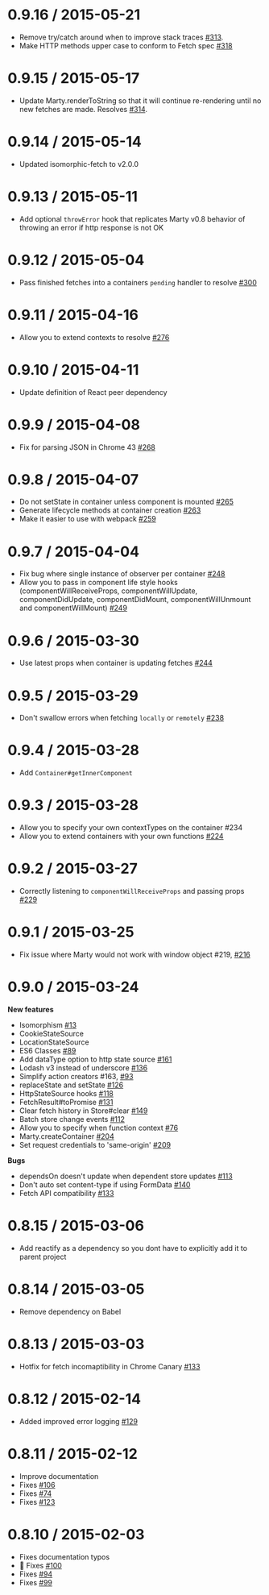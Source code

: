 0.9.16 / 2015-05-21
===================
- Remove try/catch around when to improve stack traces [#313](https://github.com/martyjs/marty/issues/313).
- Make HTTP methods upper case to conform to Fetch spec [#318](https://github.com/martyjs/marty/issues/318)

0.9.15 / 2015-05-17
===================
- Update Marty.renderToString so that it will continue re-rendering until no new fetches are made. Resolves [#314](https://github.com/martyjs/marty/issues/314).

0.9.14 / 2015-05-14
===================
- Updated isomorphic-fetch to v2.0.0

0.9.13 / 2015-05-11
===================
- Add optional `throwError` hook that replicates Marty v0.8 behavior of throwing an error if http response is not OK

0.9.12 / 2015-05-04
===================
- Pass finished fetches into a containers `pending` handler to resolve [#300](https://github.com/martyjs/marty/issues/276)

0.9.11 / 2015-04-16
===================
- Allow you to extend contexts to resolve [#276](https://github.com/martyjs/marty/issues/276)

0.9.10 / 2015-04-11
===================
- Update definition of React peer dependency

0.9.9 / 2015-04-08
===================
- Fix for parsing JSON in Chrome 43 [#268](https://github.com/jhollingworth/marty/issues/268)

0.9.8 / 2015-04-07
===================

- Do not setState in container unless component is mounted [#265](https://github.com/jhollingworth/marty/issues/265)
- Generate lifecycle methods at container creation [#263](https://github.com/jhollingworth/marty/issues/263)
- Make it easier to use with webpack [#259](https://github.com/jhollingworth/marty/issues/259)

0.9.7 / 2015-04-04
===================

- Fix bug where single instance of observer per container [#248](https://github.com/jhollingworth/marty/issues/248)
- Allow you to pass in component life style hooks (componentWillReceiveProps, componentWillUpdate, componentDidUpdate, componentDidMount, componentWillUnmount and componentWillMount) [#249](https://github.com/jhollingworth/marty/issues/249)

0.9.6 / 2015-03-30
===================

- Use latest props when container is updating fetches [#244](https://github.com/jhollingworth/marty/issues/244)

0.9.5 / 2015-03-29
===================

- Don't swallow errors when fetching `locally` or `remotely` [#238](https://github.com/jhollingworth/marty/issues/238)

0.9.4 / 2015-03-28
===================

- Add `Container#getInnerComponent`

0.9.3 / 2015-03-28
===================

- Allow you to specify your own contextTypes on the container #234
- Allow you to extend containers with your own functions [#224](https://github.com/jhollingworth/marty/issues/224)

0.9.2 / 2015-03-27
===================

- Correctly listening to `componentWillReceiveProps` and passing props [#229](https://github.com/jhollingworth/marty/issues/229)

0.9.1 / 2015-03-25
===================

- Fix issue where Marty would not work with window object #219, [#216](https://github.com/jhollingworth/marty/issues/216)

0.9.0 / 2015-03-24
===================

**New features**

- Isomorphism [#13](https://github.com/jhollingworth/marty/issues/13)
- CookieStateSource
- LocationStateSource
- ES6 Classes [#89](https://github.com/jhollingworth/marty/issues/89)
- Add dataType option to http state source [#161](https://github.com/jhollingworth/marty/issues/161)
- Lodash v3 instead of underscore [#136](https://github.com/jhollingworth/marty/issues/136)
- Simplify action creators #163, [#93](https://github.com/jhollingworth/marty/issues/93)
- replaceState and setState [#126](https://github.com/jhollingworth/marty/issues/126)
- HttpStateSource hooks [#118](https://github.com/jhollingworth/marty/issues/118)
- FetchResult#toPromise [#131](https://github.com/jhollingworth/marty/issues/131)
- Clear fetch history in Store#clear [#149](https://github.com/jhollingworth/marty/issues/149)
- Batch store change events [#112](https://github.com/jhollingworth/marty/issues/112)
- Allow you to specify when function context [#76](https://github.com/jhollingworth/marty/issues/76)
- Marty.createContainer [#204](https://github.com/jhollingworth/marty/issues/204)
- Set request credentials to 'same-origin' [#209](https://github.com/jhollingworth/marty/issues/209)

**Bugs**

- dependsOn doesn't update when dependent store updates [#113](https://github.com/jhollingworth/marty/issues/113)
- Don't auto set content-type if using FormData [#140](https://github.com/jhollingworth/marty/issues/140)
- Fetch API compatibility [#133](https://github.com/jhollingworth/marty/issues/133)


0.8.15 / 2015-03-06
===================
- Add reactify as a dependency so you dont have to explicitly add it to parent project

0.8.14 / 2015-03-05
===================
- Remove dependency on Babel

0.8.13 / 2015-03-03
===================
- Hotfix for fetch incomaptibility in Chrome Canary [#133](https://github.com/jhollingworth/marty/issues/133)

0.8.12 / 2015-02-14
===================
- Added improved error logging [#129](https://github.com/jhollingworth/marty/issues/129)

0.8.11 / 2015-02-12
===================
- Improve documentation
- Fixes [#106](https://github.com/jhollingworth/marty/issues/106)
- Fixes [#74](https://github.com/jhollingworth/marty/issues/74)
- Fixes [#123](https://github.com/jhollingworth/marty/issues/123)

0.8.10 / 2015-02-03
==================
- Fixes documentation typos
- :green_heart: Fixes [#100](https://github.com/jhollingworth/marty/issues/100)
- Fixes [#94](https://github.com/jhollingworth/marty/issues/94)
- Fixes [#99](https://github.com/jhollingworth/marty/issues/99)
